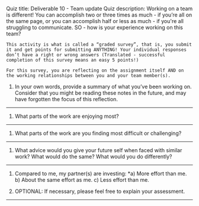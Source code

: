 Quiz title: Deliverable 10 - Team update
Quiz description: Working on a team is different! You can accomplish two or three times as much - if you’re all on the same page, or you can accomplish half or less as much - if you're all struggling to communicate. SO - how is your experience working on this team?

    This activity is what is called a “graded survey”, that is, you submit it and get points for submitting ANYTHING! Your individual responses don’t have a right or wrong answers (Translated - successful completion of this survey means an easy 5 points!)

    For this survey, you are reflecting on the assignment itself AND on the working relationships between you and your team member(s).

1. In your own words, provide a summary of what you’ve been working on. Consider that you might be reading these notes in the future, and may have forgotten the focus of this reflection.
____


1. What parts of the work are enjoying most?
____


1. What parts of the work are you finding most difficult or challenging?
____


1. What advice would you give your future self when faced with similar work? What would do the same? What would you do differently?
_____

1. Compared to me, my partner(s) are investing:
*a) More effort than me.
b) About the same effort as me.
c) Less effort than me.

1. OPTIONAL: If necessary, please feel free to explain your assessment.
____
